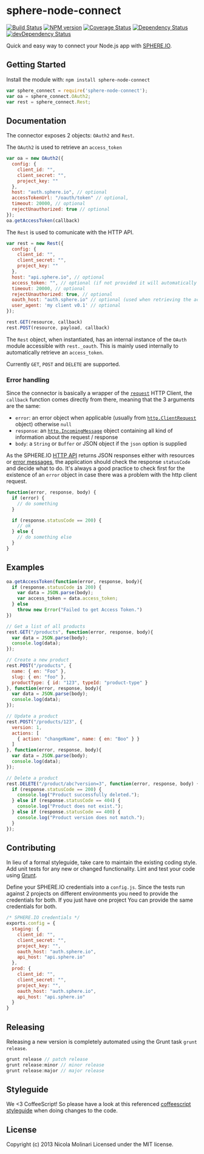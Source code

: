# sphere-node-connect

[![Build Status](https://secure.travis-ci.org/emmenko/sphere-node-connect.png?branch=master)](http://travis-ci.org/emmenko/sphere-node-connect) [![NPM version](https://badge.fury.io/js/sphere-node-connect.png)](http://badge.fury.io/js/sphere-node-connect) [![Coverage Status](https://coveralls.io/repos/emmenko/sphere-node-connect/badge.png?branch=master)](https://coveralls.io/r/emmenko/sphere-node-connect?branch=master) [![Dependency Status](https://david-dm.org/emmenko/sphere-node-connect.png?theme=shields.io)](https://david-dm.org/emmenko/sphere-node-connect) [![devDependency Status](https://david-dm.org/emmenko/sphere-node-connect/dev-status.png?theme=shields.io)](https://david-dm.org/emmenko/sphere-node-connect#info=devDependencies)

Quick and easy way to connect your Node.js app with [SPHERE.IO](http://sphere.io).

## Getting Started
Install the module with: `npm install sphere-node-connect`

```javascript
var sphere_connect = require('sphere-node-connect');
var oa = sphere_connect.OAuth2;
var rest = sphere_connect.Rest;
```

## Documentation
The connector exposes 2 objects: `OAuth2` and `Rest`.

The `OAuth2` is used to retrieve an `access_token`

```javascript
var oa = new OAuth2({
  config: {
    client_id: "",
    client_secret: "",
    project_key: ""
  },
  host: "auth.sphere.io", // optional
  accessTokenUrl: "/oauth/token" // optional,
  timeout: 20000, // optional
  rejectUnauthorized: true // optional
});
oa.getAccessToken(callback)
```

The `Rest` is used to comunicate with the HTTP API.

```javascript
var rest = new Rest({
  config: {
    client_id: "",
    client_secret: "",
    project_key: ""
  },
  host: "api.sphere.io", // optional
  access_token: "", // optional (if not provided it will automatically retrieve an access_token)
  timeout: 20000, // optional
  rejectUnauthorized: true, // optional
  oauth_host: "auth.sphere.io" // optional (used when retrieving the access_token internally)
  user_agent: 'my client v0.1' // optional
});

rest.GET(resource, callback)
rest.POST(resource, payload, callback)
```

The `Rest` object, when instantiated, has an internal instance of the `OAuth` module accessible with `rest._oauth`. This is mainly used internally to automatically retrieve an `access_token`.

Currently `GET`, `POST` and `DELETE` are supported.


### Error handling
Since the connector is basically a wrapper of the [`request`](https://github.com/mikeal/request#requestoptions-callback) HTTP Client, the `callback` function comes directly from there, meaning that the 3 arguments are the same:

- `error`: an error object when applicable (usually from [`http.ClientRequest`](http://nodejs.org/api/http.html#http_class_http_clientrequest) object) otherwise `null`
- `response`: an [`http.IncomingMessage`](http://nodejs.org/api/http.html#http_http_incomingmessage) object containing all kind of information about the request / response
- `body`: a `String` or `Buffer` or JSON object if the `json` option is supplied

As the SPHERE.IO [HTTP API](http://commercetools.de/dev/http-api.html) returns JSON responses either with resources or [error messages](http://commercetools.de/dev/http-api-projects-errors.html), the application should check the response `statusCode` and decide what to do.
It's always a good practice to check first for the existence of an `error` object in case there was a problem with the http client request.

```javascript
function(error, response, body) {
  if (error) {
    // do something
  }

  if (response.statusCode == 200) {
    // ok
  } else {
    // do something else
  }
}
```


## Examples
```javascript
oa.getAccessToken(function(error, response, body){
  if (response.statusCode is 200) {
    var data = JSON.parse(body);
    var access_token = data.access_token;
  } else
    throw new Error("Failed to get Access Token.")
})
```

```javascript
// Get a list of all products
rest.GET("/products", function(error, response, body){
  var data = JSON.parse(body);
  console.log(data);
});

// Create a new product
rest.POST("/products", {
  name: { en: "Foo" },
  slug: { en: "foo" },
  productType: { id: "123", typeId: "product-type" }
}, function(error, response, body){
  var data = JSON.parse(body);
  console.log(data);
});

// Update a product
rest.POST("/products/123", {
  version: 1,
  actions: [
    { action: "changeName", name: { en: "Boo" } }
  ]
}, function(error, response, body){
  var data = JSON.parse(body);
  console.log(data);
});

// Delete a product
rest.DELETE("/product/abc?version=3", function(error, response, body) {
  if (response.statusCode == 200) {
    console.log("Product successfully deleted.");
  } else if (response.statusCode == 404) {
    console.log("Product does not exist.");
  } else if (response.statusCode == 400) {
    console.log("Product version does not match.");
  }
});
```

## Contributing
In lieu of a formal styleguide, take care to maintain the existing coding style. Add unit tests for any new or changed functionality. Lint and test your code using [Grunt](http://gruntjs.com/).

Define your SPHERE.IO credentials into a `config.js`. Since the tests run against 2 projects on different environments you need to provide the credentials for both. If you just have one project You can provide the same credentials for both.

```javascript
/* SPHERE.IO credentials */
exports.config = {
  staging: {
    client_id: "",
    client_secret: "",
    project_key: "",
    oauth_host: "auth.sphere.io",
    api_host: "api.sphere.io"
  },
  prod: {
    client_id: "",
    client_secret: "",
    project_key: "",
    oauth_host: "auth.sphere.io",
    api_host: "api.sphere.io"
  }
}
```

## Releasing
Releasing a new version is completely automated using the Grunt task `grunt release`.

```javascript
grunt release // patch release
grunt release:minor // minor release
grunt release:major // major release
```

## Styleguide
We <3 CoffeeScript! So please have a look at this referenced [coffeescript styleguide](https://github.com/polarmobile/coffeescript-style-guide) when doing changes to the code.

## License
Copyright (c) 2013 Nicola Molinari
Licensed under the MIT license.
